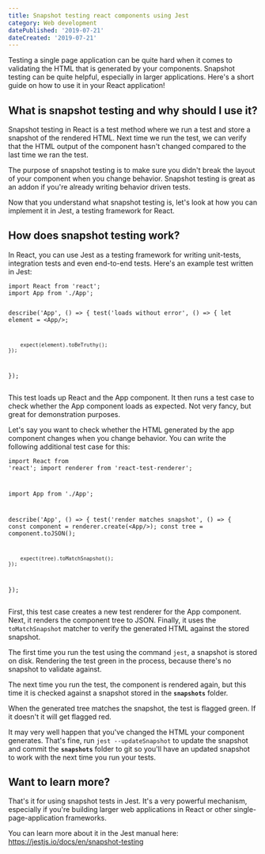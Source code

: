 ```yaml
---
title: Snapshot testing react components using Jest
category: Web development
datePublished: '2019-07-21'
dateCreated: '2019-07-21'
---
```

<p>Testing a single page application can be quite hard when it comes to validating the HTML that is generated by your components. Snapshot testing can be quite helpful, especially in larger applications. Here's a short guide on how to use it in your React application!</p><h2 id="what-is-snapshot-testing-and-why-should-i-use-it">What is snapshot testing and why should I use it?</h2><p>Snapshot testing in React is a test method where we run a test and store a snapshot of the rendered HTML. Next time we run the test, we can verify that the HTML output of the component hasn't changed compared to the last time we ran the test.</p><p>The purpose of snapshot testing is to make sure you didn't break the layout of your component when you change behavior. Snapshot testing is great as an addon if you're already writing behavior driven tests.</p><p>Now that you understand what snapshot testing is, let's look at how you can implement it in Jest, a testing framework for React.</p><h2 id="how-does-snapshot-testing-work">How does snapshot testing work?</h2><p>In React, you can use Jest as a testing framework for writing unit-tests, integration tests and even end-to-end tests. Here's an example test written in Jest:</p><pre><code>import React from 'react';
import App from './App';

describe('App', () =&gt; {
	test('loads without error', () =&gt; {
		let element = &lt;App/&gt;;

		expect(element).toBeTruthy();
	});	
});</code></pre><p>This test loads up React and the App component. It then runs a test case to check whether the App component loads as expected. Not very fancy, but great for demonstration purposes.</p><p>Let's say you want to check whether the HTML generated by the app component changes when you change behavior. You can write the following additional test case for this:</p><pre><code>import React from 'react';
import renderer from 'react-test-renderer';

import App from './App';

describe('App', () =&gt; {
    test('render matches snapshot', () =&gt; {
        const component = renderer.create(&lt;App/&gt;);
        const tree = component.toJSON();

        expect(tree).toMatchSnapshot();
    });
});
</code></pre><p>First, this test case creates a new test renderer for the App component. Next, it renders the component tree to JSON. Finally, it uses the <code>toMatchSnapshot</code> matcher to verify the generated HTML against the stored snapshot.</p><p>The first time you run the test using the command <code>jest</code>, a snapshot is stored on disk. Rendering the test green in the process, because there's no snapshot to validate against. </p><p>The next time you run the test, the component is rendered again, but this time it is checked against a snapshot stored in the <code>__snapshots__</code> folder.</p><p>When the generated tree matches the snapshot, the test is flagged green. If it doesn't it will get flagged red. </p><p>It may very well happen that you've changed the HTML your component generates. That's fine, run <code>jest --updateSnapshot</code> to update the snapshot and commit the <code>__snapshots__</code> folder to git so you'll have an updated snapshot to work with the next time you run your tests.</p><h2 id="want-to-learn-more">Want to learn more?</h2><p>That's it for using snapshot tests in Jest. It's a very powerful mechanism, especially if you're building larger web applications in React or other single-page-application frameworks. </p><p>You can learn more about it in the Jest manual here: <a href="https://jestjs.io/docs/en/snapshot-testing">https://jestjs.io/docs/en/snapshot-testing</a></p>

